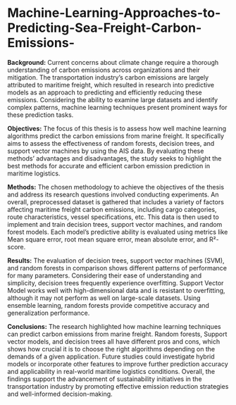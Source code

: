 # Machine-Learning-Approaches-to-Predicting-Sea-Freight-Carbon-Emissions-

**Background:** Current concerns about climate change require a thorough understanding of carbon emissions across organizations and their mitigation. The transportation industry’s carbon emissions are largely attributed to maritime freight, which resulted in research into predictive models as an approach to predicting and efficiently reducing these emissions. Considering the ability to examine large datasets and identify complex patterns, machine learning techniques present prominent ways for these prediction tasks.

**Objectives:** The focus of this thesis is to assess how well machine learning algorithms predict the carbon emissions from marine freight. It specifically aims to assess the effectiveness of random forests, decision trees, and support vector machines by using the AIS data. By evaluating these methods’ advantages and disadvantages, the study seeks to highlight the best methods for accurate and efficient carbon emission
prediction in maritime logistics.

**Methods:** The chosen methodology to achieve the objectives of the thesis and address its research questions involved conducting experiments. An overall, preprocessed dataset is gathered that includes a variety of factors affecting maritime freight carbon emissions, including cargo categories, route characteristics, vessel specifications, etc. This data is then used to implement and train decision trees, support
vector machines, and random forest models. Each model’s predictive ability is evaluated using metrics like Mean square error, root mean square error, mean absolute error, and R²-score.

**Results:** The evaluation of decision trees, support vector machines (SVM), and random forests in comparison shows different patterns of performance for many parameters. Considering their ease of understanding and simplicity, decision trees frequently experience overfitting. Support Vector Model works well with high-dimensional data and is resistant to overfitting, although it may not perform as well on large-scale
datasets. Using ensemble learning, random forests provide competitive accuracy and generalization performance.

**Conclusions:** The research highlighted how machine learning techniques can predict carbon emissions from marine freight. Random forests, Support vector models, and decision trees all have different pros and cons, which shows how crucial it is to choose the right algorithms depending on the demands of a given application. Future studies could investigate hybrid models or incorporate other features to improve further prediction accuracy and applicability in real-world maritime logistics conditions. Overall, the findings support the advancement of sustainability initiatives in the transportation industry by promoting effective emission reduction strategies and well-informed decision-making.
